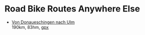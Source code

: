 # Road Bike Routes Anywhere Else

- [Von Donaueschingen nach Ulm](https://www.komoot.com/de-de/tour/1427124661?share_token=aKpwREfN17WLcwPpEIe0yTw6su1XCiYViin18J3GIxy31DotyW&ref=)  
  190km, 83hm, [gpx](gpx/road-misc/2024-07-26_1427124661_Von_Donaueschingen_nach_Ulm.gpx)
